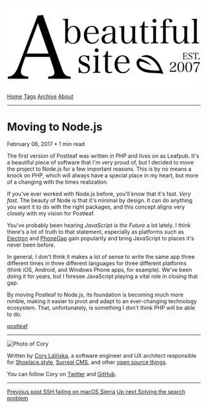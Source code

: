 <a href="../../index.html" class="header-link"><img src="../../images/logos/wordmark.svg" alt="A Beautiful Site" class="wordmark" /></a> <a href="../../index.html" class="nav-item">Home</a> <a href="../../tags/index.html" class="nav-item">Tags</a> <a href="../index.html" class="nav-item">Archive</a> <a href="../../about/index.html" class="nav-item">About</a>

------------------------------------------------------------------------

Moving to Node.js
=================

February 06, 2017 • 1 min read

The first version of Postleaf was written in PHP and lives on as Leafpub. It's a beautiful piece of software that I'm very proud of, but I decided to move the project to Node.js for a few important reasons. This is by no means a knock on PHP, which will always have a special place in my heart, but more of a changing with the times realization.

If you've ever worked with Node.js before, you'll know that it's fast. *Very fast.* The beauty of Node is that it's minimal by design. It can do anything you want it to do with the right packages, and this concept aligns very closely with my vision for Postleaf.

You've probably been hearing *JavaScript is the Future* a lot lately. I think there's a lot of truth to that statement, especially as platforms such as [Electron](https://www.electronjs.org/) and [PhoneGap](https://phonegap.com/) gain popularity and bring JavaScript to places it's never been before.

In general, I don't think it makes a lot of sense to write the same app three different times in three different languages for three different platforms (think iOS, Android, and Windows Phone apps, for example). We've been doing it for years, but I foresee JavaScript playing a vital role in closing that gap.

By moving Postleaf to Node.js, its foundation is becoming much more nimble, making it easier to pivot and adapt to an ever-changing technology ecosystem. That, unfortunately, is something I don't think PHP will be able to do.

<a href="../../tags/postleaf/index.html" class="post-tag">postleaf</a>

------------------------------------------------------------------------

<img src="http://0.gravatar.com/avatar/bf1b3b95fd5b096a3592247c29667b33?s=512" alt="Photo of Cory" class="avatar avatar-small" />

Written by [Cory LaViska](../../index-4.html), a software engineer and UX architect responsible for [Shoelace.style](https://shoelace.style/), [Surreal CMS](https://www.surrealcms.com/), and other [open source things](https://github.com/claviska).

You can follow Cory on [Twitter](https://twitter.com/claviska) and [GitHub](https://github.com/claviska).

------------------------------------------------------------------------

<a href="../ssh-failing-on-macos-sierra/index.html" class="post-nav-previous"><span class="small">Previous post</span> SSH failing on macOS Sierra</a> <a href="../solving-the-search-problem/index.html" class="post-nav-next"><span class="small">Up next</span> Solving the search problem</a>
